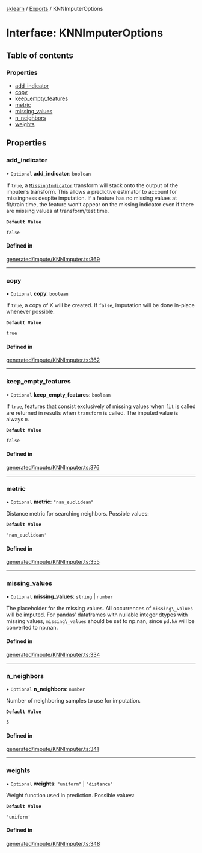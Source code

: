 [sklearn](../readme.md) / [Exports](../modules.md) / KNNImputerOptions

# Interface: KNNImputerOptions

## Table of contents

### Properties

- [add\_indicator](KNNImputerOptions.md#add_indicator)
- [copy](KNNImputerOptions.md#copy)
- [keep\_empty\_features](KNNImputerOptions.md#keep_empty_features)
- [metric](KNNImputerOptions.md#metric)
- [missing\_values](KNNImputerOptions.md#missing_values)
- [n\_neighbors](KNNImputerOptions.md#n_neighbors)
- [weights](KNNImputerOptions.md#weights)

## Properties

### add\_indicator

• `Optional` **add\_indicator**: `boolean`

If `true`, a [`MissingIndicator`](sklearn.impute.MissingIndicator.html#sklearn.impute.MissingIndicator "sklearn.impute.MissingIndicator") transform will stack onto the output of the imputer’s transform. This allows a predictive estimator to account for missingness despite imputation. If a feature has no missing values at fit/train time, the feature won’t appear on the missing indicator even if there are missing values at transform/test time.

**`Default Value`**

`false`

#### Defined in

[generated/impute/KNNImputer.ts:369](https://github.com/transitive-bullshit/scikit-learn-ts/blob/367336a/packages/sklearn/src/generated/impute/KNNImputer.ts#L369)

___

### copy

• `Optional` **copy**: `boolean`

If `true`, a copy of X will be created. If `false`, imputation will be done in-place whenever possible.

**`Default Value`**

`true`

#### Defined in

[generated/impute/KNNImputer.ts:362](https://github.com/transitive-bullshit/scikit-learn-ts/blob/367336a/packages/sklearn/src/generated/impute/KNNImputer.ts#L362)

___

### keep\_empty\_features

• `Optional` **keep\_empty\_features**: `boolean`

If `true`, features that consist exclusively of missing values when `fit` is called are returned in results when `transform` is called. The imputed value is always `0`.

**`Default Value`**

`false`

#### Defined in

[generated/impute/KNNImputer.ts:376](https://github.com/transitive-bullshit/scikit-learn-ts/blob/367336a/packages/sklearn/src/generated/impute/KNNImputer.ts#L376)

___

### metric

• `Optional` **metric**: ``"nan_euclidean"``

Distance metric for searching neighbors. Possible values:

**`Default Value`**

`'nan_euclidean'`

#### Defined in

[generated/impute/KNNImputer.ts:355](https://github.com/transitive-bullshit/scikit-learn-ts/blob/367336a/packages/sklearn/src/generated/impute/KNNImputer.ts#L355)

___

### missing\_values

• `Optional` **missing\_values**: `string` \| `number`

The placeholder for the missing values. All occurrences of `missing\_values` will be imputed. For pandas’ dataframes with nullable integer dtypes with missing values, `missing\_values` should be set to np.nan, since `pd.NA` will be converted to np.nan.

#### Defined in

[generated/impute/KNNImputer.ts:334](https://github.com/transitive-bullshit/scikit-learn-ts/blob/367336a/packages/sklearn/src/generated/impute/KNNImputer.ts#L334)

___

### n\_neighbors

• `Optional` **n\_neighbors**: `number`

Number of neighboring samples to use for imputation.

**`Default Value`**

`5`

#### Defined in

[generated/impute/KNNImputer.ts:341](https://github.com/transitive-bullshit/scikit-learn-ts/blob/367336a/packages/sklearn/src/generated/impute/KNNImputer.ts#L341)

___

### weights

• `Optional` **weights**: ``"uniform"`` \| ``"distance"``

Weight function used in prediction. Possible values:

**`Default Value`**

`'uniform'`

#### Defined in

[generated/impute/KNNImputer.ts:348](https://github.com/transitive-bullshit/scikit-learn-ts/blob/367336a/packages/sklearn/src/generated/impute/KNNImputer.ts#L348)

